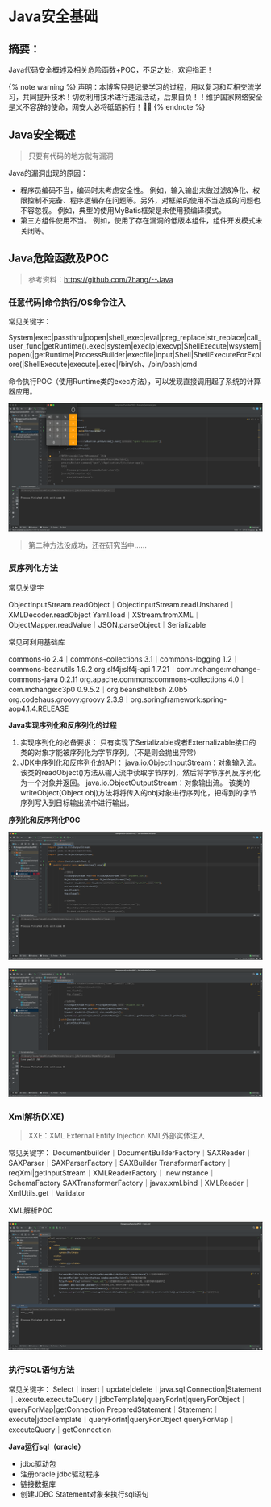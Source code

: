# Java安全基础

## 摘要：

Java代码安全概述及相关危险函数+POC，不足之处，欢迎指正！

<!-- more -->

{% note warning %}
声明：本博客只是记录学习的过程，用以复习和互相交流学习，共同提升技术！切勿利用技术进行违法活动，后果自负！！维护国家网络安全是义不容辞的使命，网安人必将砥砺躬行！✊🏻
{% endnote %}

## Java安全概述

> 只要有代码的地方就有漏洞

Java的漏洞出现的原因：

- 程序员编码不当，编码时未考虑安全性。
  例如，输入输出未做过滤&净化、权限控制不完备、程序逻辑存在问题等。另外，对框架的使用不当造成的问题也不容忽视。 例如，典型的使用MyBatis框架是未使用预编译模式。 
- 第三方组件使用不当。
  例如，使用了存在漏洞的低版本组件，组件开发模式未关闭等。

## Java危险函数及POC

> 参考资料：https://github.com/7hang/--Java
>

### 任意代码|命令执行/OS命令注入

常见关键字：

System|exec|passthru|popen|shell_exec|eval|preg_replace|str_replace|call_user_func|getRuntime().exec|system|execlp|execvp|ShellExecute|wsystem|popen(|getRuntime|ProcessBuilder|execfile|input|Shell|ShellExecuteForExplore(|ShellExecute|execute|.exec|/bin/sh、/bin/bash|cmd

命令执行POC（使用Runtime类的exec方法），可以发现直接调用起了系统的计算器应用。

![](/images/image-20220617231603802.png)

> 第二种方法没成功，还在研究当中......

### 反序列化方法

常见关键字

ObjectInputStream.readObject｜ObjectInputStream.readUnshared｜XMLDecoder.readObject
Yaml.load｜XStream.fromXML｜ObjectMapper.readValue｜JSON.parseObject｜Serializable

常见可利用基础库

commons-io 2.4｜commons-collections 3.1｜commons-logging 1.2｜commons-beanutils 1.9.2
org.slf4j:slf4j-api 1.7.21｜com.mchange:mchange-commons-java 0.2.11
org.apache.commons:commons-collections 4.0｜com.mchange:c3p0 0.9.5.2｜org.beanshell:bsh 2.0b5
org.codehaus.groovy:groovy 2.3.9｜org.springframework:spring-aop4.1.4.RELEASE

**Java实现序列化和反序列化的过程**

1. 实现序列化的必备要求：
   只有实现了Serializable或者Externalizable接口的类的对象才能被序列化为字节序列。（不是则会抛出异常） 
2. JDK中序列化和反序列化的API：
   java.io.ObjectInputStream：对象输入流。
   该类的readObject()方法从输入流中读取字节序列，然后将字节序列反序列化为一个对象并返回。
   java.io.ObjectOutputStream：对象输出流。
   该类的writeObject(Object obj)方法将将传入的obj对象进行序列化，把得到的字节序列写入到目标输出流中进行输出。

**序列化和反序列化POC**

![序列化](/images/image-20220617234519277.png)

![反序列化](/images/image-20220617234622981.png)

### Xml解析(XXE)

> XXE：XML External Entity Injection XML外部实体注入

常见关键字：
Documentbuilder｜DocumentBuilderFactory｜SAXReader｜SAXParser｜SAXParserFactory｜SAXBuilder
TransformerFactory｜reqXml|getInputStream｜XMLReaderFactory｜.newInstance｜SchemaFactory
SAXTransformerFactory｜javax.xml.bind｜XMLReader｜XmlUtils.get｜Validator

XML解析POC

![](/images/image-20220618152607830.png)

### 执行SQL语句方法

常见关键字：
Select｜insert｜update|delete｜java.sql.Connection|Statement｜.execute.executeQuery｜jdbcTemplate|queryForInt|queryForObject｜queryForMap|getConnection
PreparedStatement｜Statement｜execute|jdbcTemplate｜queryForInt|queryForObject
queryForMap｜executeQuery｜getConnection

**Java运行sql（oracle）**

- jdbc驱动包
- 注册oracle jdbc驱动程序
- 链接数据库
- 创建JDBC Statement对象来执行sql语句